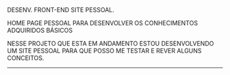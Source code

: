 DESENV. FRONT-END SITE PESSOAL.

HOME PAGE PESSOAL PARA DESENVOLVER OS CONHECIMENTOS ADQUIRIDOS BÁSICOS

NESSE PROJETO QUE ESTA EM ANDAMENTO ESTOU DESENVOLVENDO UM SITE PESSOAL PARA QUE POSSO ME TESTAR E REVER ALGUNS CONCEITOS.

________________________________________________________________________________________________________________________
